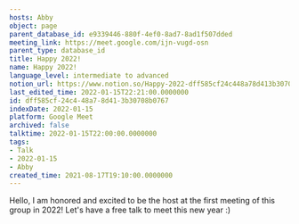 ```yaml
---
hosts: Abby
object: page
parent_database_id: e9339446-880f-4ef0-8ad7-8ad1f507dded
meeting_link: https://meet.google.com/ijn-vugd-osn
parent_type: database_id
title: Happy 2022!
name: Happy 2022!
language_level: intermediate to advanced
notion_url: https://www.notion.so/Happy-2022-dff585cf24c448a78d413b30708b0767
last_edited_time: 2022-01-15T22:21:00.0000000
id: dff585cf-24c4-48a7-8d41-3b30708b0767
indexDate: 2022-01-15
platform: Google Meet
archived: false
talktime: 2022-01-15T22:00:00.0000000
tags:
- Talk
- 2022-01-15
- Abby
created_time: 2021-08-17T19:10:00.0000000
---
```


Hello, I am honored and excited to be the host at the first meeting of this group in 2022! Let's have a free talk to meet this new year :)





